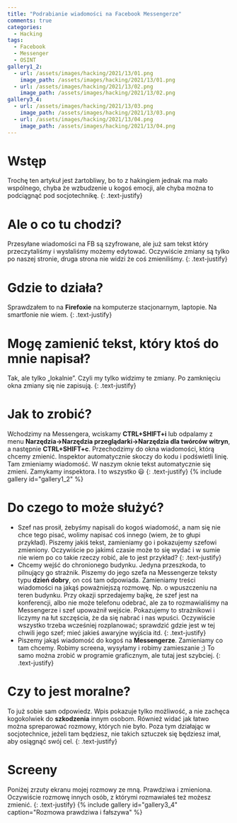 ```yaml
---
title: "Podrabianie wiadomości na Facebook Messengerze"
comments: true
categories:  
  - Hacking
tags:
  - Facebook
  - Messenger
  - OSINT
gallery1_2:
  - url: /assets/images/hacking/2021/13/01.png
    image_path: /assets/images/hacking/2021/13/01.png
  - url: /assets/images/hacking/2021/13/02.png
    image_path: /assets/images/hacking/2021/13/02.png
gallery3_4:
  - url: /assets/images/hacking/2021/13/03.png
    image_path: /assets/images/hacking/2021/13/03.png
  - url: /assets/images/hacking/2021/13/04.png
    image_path: /assets/images/hacking/2021/13/04.png
---
```

# Wstęp

Trochę ten artykuł jest żartobliwy, bo to z hakingiem jednak ma mało wspólnego, chyba że wzbudzenie u kogoś emocji, ale chyba można to podciągnąć pod socjotechnikę.
{: .text-justify}

# Ale o co tu chodzi?

Przesyłane wiadomości na FB są szyfrowane, ale już sam tekst który przeczytaliśmy i wysłaliśmy możemy edytować. Oczywiście zmiany są tylko po naszej stronie, druga strona nie widzi że coś zmieniliśmy.
{: .text-justify}

# Gdzie to działa?

Sprawdzałem to na **Firefoxie** na komputerze stacjonarnym, laptopie. Na smartfonie nie wiem.
{: .text-justify}

# Mogę zamienić tekst, który ktoś do mnie napisał?

Tak, ale tylko „lokalnie”. Czyli my tylko widzimy te zmiany. Po zamknięciu okna zmiany się nie zapisują.
{: .text-justify}

# Jak to zrobić?

Wchodzimy na Messengera, wciskamy **CTRL+SHIFT+i** lub odpalamy z menu **Narzędzia->Narzędzia przeglądarki->Narzędzia dla twórców witryn**, a następnie **CTRL+SHIFT+c**. Przechodzimy do okna wiadomości, którą chcemy zmienić. Inspektor automatycznie skoczy do kodu i podświetli linię. Tam zmieniamy wiadomość. W naszym oknie tekst automatycznie się zmieni. Zamykamy inspektora. I to wszystko :smiley:
{: .text-justify}
{% include gallery id="gallery1_2" %}

# Do czego to może służyć?

* Szef nas prosił, żebyśmy napisali do kogoś wiadomość, a nam się nie chce tego pisać, wolimy napisać coś innego (wiem, że to głupi przykład). Piszemy jakiś tekst, zamieniamy go i pokazujemy szefowi zmieniony. Oczywiście po jakimś czasie może to się wydać i  w sumie nie wiem po co takie rzeczy robić, ale to jest przykład?
{: .text-justify}
* Chcemy wejść do chronionego budynku. Jedyna przeszkoda, to pilnujący go strażnik. Piszemy do jego szefa na Messengerze teksty typu **dzień dobry**, on coś tam odpowiada. Zamieniamy treści wiadomości na jakąś poważniejszą rozmowę. Np. o wpuszczeniu na teren budynku. Przy okazji sprzedajemy bajkę, że szef jest na konferencji, albo nie może telefonu odebrać, ale za to rozmawialiśmy na Messengerze i szef upoważnił wejście. Pokazujemy to strażnikowi i liczymy na łut szczęścia, że da się nabrać i nas wpuści. Oczywiście wszystko trzeba wcześniej rozplanować; sprawdzić gdzie jest w tej chwili jego szef; mieć jakieś awaryjne wyjścia itd.
{: .text-justify}
* Piszemy jakąś wiadomość do kogoś na **Messengerze**. Zamieniamy co tam chcemy. Robimy screena, wysyłamy i robimy zamieszanie ;) To samo można zrobić w programie graficznym, ale tutaj jest szybciej.
{: .text-justify}

# Czy to jest moralne?

To już sobie sam odpowiedz. Wpis pokazuje tylko możliwość, a nie zachęca kogokolwiek do **szkodzenia** innym osobom. Również widać jak łatwo można spreparować rozmowy, których nie było. Poza tym działając w socjotechnice, jeżeli tam będziesz, nie takich sztuczek się będziesz imał, aby osiągnąć swój cel.
{: .text-justify}

# Screeny

Poniżej zrzuty ekranu mojej rozmowy ze mną. Prawdziwa i zmieniona. Oczywiście rozmowę innych osób, z którymi rozmawiałeś też możesz zmienić.
{: .text-justify}
{% include gallery id="gallery3_4" caption="Rozmowa prawdziwa i fałszywa" %}
